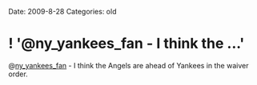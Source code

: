 Date: 2009-8-28
Categories: old

# ! '@ny_yankees_fan - I think the ...'

@<a href="http://twitter.com/ny_yankees_fan" class="aktt_username">ny_yankees_fan</a> - I think the Angels are ahead of Yankees in the waiver order.
